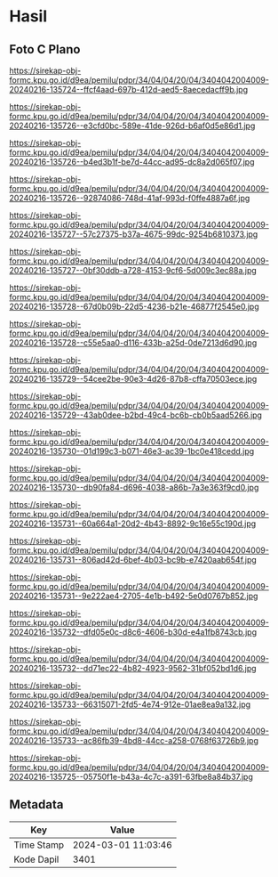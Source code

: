 # Hasil

## Foto C Plano

https://sirekap-obj-formc.kpu.go.id/d9ea/pemilu/pdpr/34/04/04/20/04/3404042004009-20240216-135724--ffcf4aad-697b-412d-aed5-8aecedacff9b.jpg

https://sirekap-obj-formc.kpu.go.id/d9ea/pemilu/pdpr/34/04/04/20/04/3404042004009-20240216-135726--e3cfd0bc-589e-41de-926d-b6af0d5e86d1.jpg

https://sirekap-obj-formc.kpu.go.id/d9ea/pemilu/pdpr/34/04/04/20/04/3404042004009-20240216-135726--b4ed3b1f-be7d-44cc-ad95-dc8a2d065f07.jpg

https://sirekap-obj-formc.kpu.go.id/d9ea/pemilu/pdpr/34/04/04/20/04/3404042004009-20240216-135726--92874086-748d-41af-993d-f0ffe4887a6f.jpg

https://sirekap-obj-formc.kpu.go.id/d9ea/pemilu/pdpr/34/04/04/20/04/3404042004009-20240216-135727--57c27375-b37a-4675-99dc-9254b6810373.jpg

https://sirekap-obj-formc.kpu.go.id/d9ea/pemilu/pdpr/34/04/04/20/04/3404042004009-20240216-135727--0bf30ddb-a728-4153-9cf6-5d009c3ec88a.jpg

https://sirekap-obj-formc.kpu.go.id/d9ea/pemilu/pdpr/34/04/04/20/04/3404042004009-20240216-135728--67d0b09b-22d5-4236-b21e-46877f2545e0.jpg

https://sirekap-obj-formc.kpu.go.id/d9ea/pemilu/pdpr/34/04/04/20/04/3404042004009-20240216-135728--c55e5aa0-d116-433b-a25d-0de7213d6d90.jpg

https://sirekap-obj-formc.kpu.go.id/d9ea/pemilu/pdpr/34/04/04/20/04/3404042004009-20240216-135729--54cee2be-90e3-4d26-87b8-cffa70503ece.jpg

https://sirekap-obj-formc.kpu.go.id/d9ea/pemilu/pdpr/34/04/04/20/04/3404042004009-20240216-135729--43ab0dee-b2bd-49c4-bc6b-cb0b5aad5266.jpg

https://sirekap-obj-formc.kpu.go.id/d9ea/pemilu/pdpr/34/04/04/20/04/3404042004009-20240216-135730--01d199c3-b071-46e3-ac39-1bc0e418cedd.jpg

https://sirekap-obj-formc.kpu.go.id/d9ea/pemilu/pdpr/34/04/04/20/04/3404042004009-20240216-135730--db90fa84-d696-4038-a86b-7a3e363f9cd0.jpg

https://sirekap-obj-formc.kpu.go.id/d9ea/pemilu/pdpr/34/04/04/20/04/3404042004009-20240216-135731--60a664a1-20d2-4b43-8892-9c16e55c190d.jpg

https://sirekap-obj-formc.kpu.go.id/d9ea/pemilu/pdpr/34/04/04/20/04/3404042004009-20240216-135731--806ad42d-6bef-4b03-bc9b-e7420aab654f.jpg

https://sirekap-obj-formc.kpu.go.id/d9ea/pemilu/pdpr/34/04/04/20/04/3404042004009-20240216-135731--9e222ae4-2705-4e1b-b492-5e0d0767b852.jpg

https://sirekap-obj-formc.kpu.go.id/d9ea/pemilu/pdpr/34/04/04/20/04/3404042004009-20240216-135732--dfd05e0c-d8c6-4606-b30d-e4a1fb8743cb.jpg

https://sirekap-obj-formc.kpu.go.id/d9ea/pemilu/pdpr/34/04/04/20/04/3404042004009-20240216-135732--dd71ec22-4b82-4923-9562-31bf052bd1d6.jpg

https://sirekap-obj-formc.kpu.go.id/d9ea/pemilu/pdpr/34/04/04/20/04/3404042004009-20240216-135733--66315071-2fd5-4e74-912e-01ae8ea9a132.jpg

https://sirekap-obj-formc.kpu.go.id/d9ea/pemilu/pdpr/34/04/04/20/04/3404042004009-20240216-135733--ac86fb39-4bd8-44cc-a258-0768f63726b9.jpg

https://sirekap-obj-formc.kpu.go.id/d9ea/pemilu/pdpr/34/04/04/20/04/3404042004009-20240216-135725--05750f1e-b43a-4c7c-a391-63fbe8a84b37.jpg


## Metadata

| Key        | Value               |
| ---------- | ------------------- |
| Time Stamp | 2024-03-01 11:03:46 |
| Kode Dapil | 3401                |



